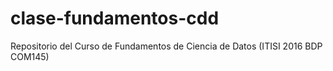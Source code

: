 # clase-fundamentos-cdd
Repositorio del Curso de Fundamentos de Ciencia de Datos (ITISI 2016 BDP COM145)
